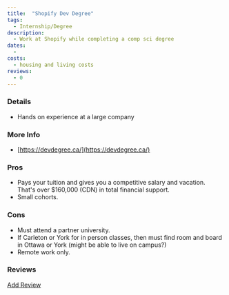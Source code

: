 ```yaml
---
title:  "Shopify Dev Degree"
tags: 
  - Internship/Degree
description:
  - Work at Shopify while completing a comp sci degree
dates:
  - 
costs:
  - housing and living costs
reviews:
  - 0
---
```


### Details
- Hands on experience at a large company

### More Info
- [https://devdegree.ca/](https://devdegree.ca/)

### Pros
- Pays your tuition and gives you a competitive salary and vacation. That's over $160,000 (CDN) in total financial support.
- Small cohorts.

### Cons
- Must attend a partner university.
- If Carleton or York for in person classes, then must find room and board in Ottawa or York (might be able to live on campus?)
- Remote work only.

### Reviews
<div markdown="0"><a href="{{site.baseurl}}/contact" class="btn">Add Review</a></div>